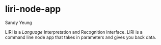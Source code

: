 # liri-node-app

Sandy Yeung

LIRI is a _Language_ Interpretation and Recognition Interface. LIRI is a command line node app that takes in parameters and gives you back data.